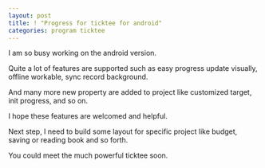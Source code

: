 ```yaml
---
layout: post
title: ! "Progress for ticktee for android"
categories: program ticktee
---
```


I am so busy working on the android version.

Quite a lot of features are supported such as easy progress update visually, offline workable, sync record background.

And many more new property are added to project like customized target, init progress, and so on.

I hope these features are welcomed and helpful.

Next step, I need to build some layout for specific project like budget, saving or reading book and so forth.

You could meet the much powerful ticktee soon.
